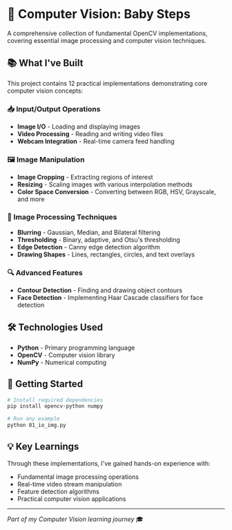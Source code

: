# 🎯 Computer Vision: Baby Steps

A comprehensive collection of fundamental OpenCV implementations, covering essential image processing and computer vision techniques.

## 📚 What I've Built

This project contains 12 practical implementations demonstrating core computer vision concepts:

### 📥 Input/Output Operations
- **Image I/O** - Loading and displaying images
- **Video Processing** - Reading and writing video files
- **Webcam Integration** - Real-time camera feed handling

### 🖼️ Image Manipulation
- **Image Cropping** - Extracting regions of interest
- **Resizing** - Scaling images with various interpolation methods
- **Color Space Conversion** - Converting between RGB, HSV, Grayscale, and more

### 🎨 Image Processing Techniques
- **Blurring** - Gaussian, Median, and Bilateral filtering
- **Thresholding** - Binary, adaptive, and Otsu's thresholding
- **Edge Detection** - Canny edge detection algorithm
- **Drawing Shapes** - Lines, rectangles, circles, and text overlays

### 🔍 Advanced Features
- **Contour Detection** - Finding and drawing object contours
- **Face Detection** - Implementing Haar Cascade classifiers for face detection

## 🛠️ Technologies Used

- **Python** - Primary programming language
- **OpenCV** - Computer vision library
- **NumPy** - Numerical computing

## 🚀 Getting Started

```bash
# Install required dependencies
pip install opencv-python numpy

# Run any example
python 01_io_img.py
```

## 💡 Key Learnings

Through these implementations, I've gained hands-on experience with:
- Fundamental image processing operations
- Real-time video stream manipulation
- Feature detection algorithms
- Practical computer vision applications

---

*Part of my Computer Vision learning journey* 🎓
